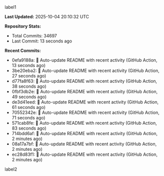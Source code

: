 
label1 
<!-- ACTIVITY_START -->
**Last Updated:** 2025-10-04 20:10:32 UTC

**Repository Stats:**
- Total Commits: 34697
- Last Commit: 13 seconds ago

**Recent Commits:**
- 0efa9188a: 🤖 Auto-update README with recent activity (GitHub Action, 13 seconds ago)
- 3be20eba2: 🤖 Auto-update README with recent activity (GitHub Action, 27 seconds ago)
- d77fa8f63: 🤖 Auto-update README with recent activity (GitHub Action, 38 seconds ago)
- 0fbf3db2e: 🤖 Auto-update README with recent activity (GitHub Action, 49 seconds ago)
- de3d41eed: 🤖 Auto-update README with recent activity (GitHub Action, 61 seconds ago)
- 70552342e: 🤖 Auto-update README with recent activity (GitHub Action, 71 seconds ago)
- 571cab8fe: 🤖 Auto-update README with recent activity (GitHub Action, 83 seconds ago)
- 714bdd6af: 🤖 Auto-update README with recent activity (GitHub Action, 2 minutes ago)
- 08a17a7bf: 🤖 Auto-update README with recent activity (GitHub Action, 2 minutes ago)
- ec28d83f1: 🤖 Auto-update README with recent activity (GitHub Action, 2 minutes ago)
<!-- ACTIVITY_END -->

label2
